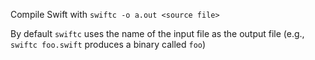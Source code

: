 Compile Swift with `swiftc -o a.out <source file>`

By default `swiftc` uses the name of the input file as the output file (e.g., `swiftc foo.swift` produces a binary called `foo`)
